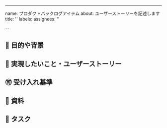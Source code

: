 ---
name: プロダクトバックログアイテム
about: ユーザーストーリーを記述します
title: ''
labels:
assignees: ''

--
## 💫 目的や背景

## 💪 実現したいこと・ユーザーストーリー

## 🉑 受け入れ基準

## 📎 資料

## 🔧 タスク
